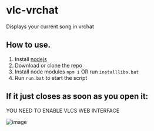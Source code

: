 # vlc-vrchat
Displays your current song in vrchat

## How to use.
1) Install [nodejs](https://nodejs.org)
2) Download or clone the repo
3) Install node modules `npm i` OR run `installlibs.bat`
4) Run `run.bat` to start the script

## If it just closes as soon as you open it:
YOU NEED TO ENABLE VLCS WEB INTERFACE

![image](https://user-images.githubusercontent.com/57566773/209700703-0df8da5a-fbea-4601-8d8a-1b3e2ef31f44.png)
